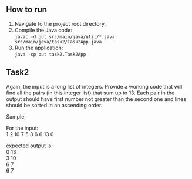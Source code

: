 ## How to run

1. Navigate to the project root directory.
2. Compile the Java code:  
   `javac -d out src/main/java/util/*.java src/main/java/task2/Task2App.java`
3. Run the application:  
   `java -cp out task2.Task2App`


## Task2

Again, the input is a long list of integers. Provide a working code that will find all the pairs (in this integer list) that sum up to 13. Each pair in the output should have first number not greater than the second one and lines should be sorted in an ascending order.

Sample:  

For the input:  
1 2 10 7 5 3 6 6 13 0  

expected output is:  
0 13  
3 10  
6 7  
6 7  